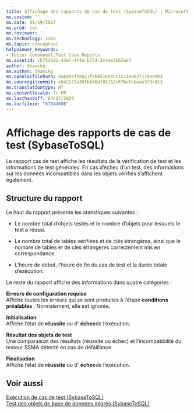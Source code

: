 ```yaml
---
title: Affichage des rapports de cas de test (SybaseToSQL) | Microsoft Docs
ms.custom: ''
ms.date: 01/19/2017
ms.prod: sql
ms.reviewer: ''
ms.technology: ssma
ms.topic: conceptual
helpviewer_keywords:
- Tester Component,Test Case Reports
ms.assetid: cb75d281-43ef-4f4a-b754-2c4ee3b62ae7
author: Shamikg
ms.author: Shamikg
ms.openlocfilehash: 8a6d45f7e621f9b6516d4cc1211a8627174ae9b3
ms.sourcegitcommit: e042272a38fb646df05152c676e5cbeae3f9cd13
ms.translationtype: MT
ms.contentlocale: fr-FR
ms.lasthandoff: 04/27/2020
ms.locfileid: "67944608"
---
```

# <a name="viewing-test-case-reports-sybasetosql"></a>Affichage des rapports de cas de test (SybaseToSQL)
Le rapport cas de test affiche les résultats de la vérification de test et les informations de test générales. En cas d’échec d’un test, des informations sur les données incompatibles dans les objets vérifiés s’affichent également.  
  
## <a name="report-structure"></a>Structure du rapport  
Le haut du rapport présente les statistiques suivantes :  
  
-   Le nombre total d’objets testés et le nombre d’objets pour lesquels le test a réussi.  
  
-   Le nombre total de tables vérifiées et de clés étrangères, ainsi que le nombre de tables et de clés étrangères correctement mis en correspondance.  
  
-   L’heure de début, l’heure de fin du cas de test et la durée totale d’exécution.  
  
Le reste du rapport affiche des informations dans quatre catégories :  
  
**Erreurs de configuration requise**  
Affiche toutes les erreurs qui se sont produites à l’étape **conditions préalables** . Normalement, elle est ignorée.  
  
**Initialisation**  
Affiche l’état de **réussite** ou d' **échec**de l’exécution.  
  
**Résultat des objets de test**  
Une comparaison des résultats (réussite ou échec) et l’incompatibilité du testeur SSMA détecté en cas de défaillance.  
  
**Finalisation**  
Affiche l’état de **réussite** ou d' **échec**de l’exécution.  
  
## <a name="see-also"></a>Voir aussi  
[Exécution de cas de test &#40;SybaseToSQL&#41;](../../ssma/sybase/running-test-cases-sybasetosql.md)  
[Test des objets de base de données migrés &#40;SybaseToSQL&#41;](../../ssma/sybase/testing-migrated-database-objects-sybasetosql.md)  
  
